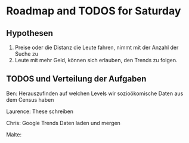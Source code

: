 # Roadmap and TODOS for Saturday

## Hypothesen
1. Preise oder die Distanz die Leute fahren, nimmt mit der Anzahl der Suche zu
2. Leute mit mehr Geld, können sich erlauben, den Trends zu folgen.

## TODOS und Verteilung der Aufgaben
Ben: Herauszufinden auf welchen Levels wir sozioökomische Daten aus dem Census haben

Laurence: These schreiben

Chris: Google Trends Daten laden und mergen

Malte: 
